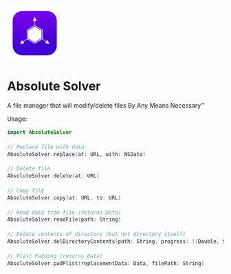 ![Absolute Solver icon](./Absolute_Solver.png)

# Absolute Solver

A file manager that will modify/delete files By Any Means Necessary™

Usage:
```swift
import AbsoluteSolver

// Replace file with data
AbsoluteSolver.replace(at: URL, with: NSData)

// Delete file
AbsoluteSolver.delete(at: URL)

// Copy file
AbsoluteSolver.copy(at: URL, to: URL)

// Read data from file (returns Data)
AbsoluteSolver.readFile(path: String)

// Delete contents of directory (but not directory itself)
AbsoluteSolver.delDirectoryContents(path: String, progress: ((Double, String)) -> ())

// Plist Padding (returns Data)
AbsoluteSolver.padPlist(replacementData: Data, filePath: String)
```
